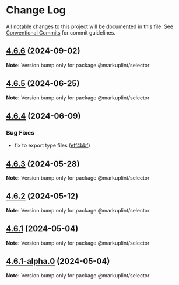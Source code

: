 # Change Log

All notable changes to this project will be documented in this file.
See [Conventional Commits](https://conventionalcommits.org) for commit guidelines.

## [4.6.6](https://github.com/markuplint/markuplint/compare/@markuplint/selector@4.6.5...@markuplint/selector@4.6.6) (2024-09-02)

**Note:** Version bump only for package @markuplint/selector





## [4.6.5](https://github.com/markuplint/markuplint/compare/@markuplint/selector@4.6.4...@markuplint/selector@4.6.5) (2024-06-25)

**Note:** Version bump only for package @markuplint/selector

## [4.6.4](https://github.com/markuplint/markuplint/compare/@markuplint/selector@4.6.3...@markuplint/selector@4.6.4) (2024-06-09)

### Bug Fixes

- fix to export type files ([eff4bbf](https://github.com/markuplint/markuplint/commit/eff4bbfd127574809dc5e15d7cafe87699758ee0))

## [4.6.3](https://github.com/markuplint/markuplint/compare/@markuplint/selector@4.6.2...@markuplint/selector@4.6.3) (2024-05-28)

**Note:** Version bump only for package @markuplint/selector

## [4.6.2](https://github.com/markuplint/markuplint/compare/@markuplint/selector@4.6.1...@markuplint/selector@4.6.2) (2024-05-12)

**Note:** Version bump only for package @markuplint/selector

## [4.6.1](https://github.com/markuplint/markuplint/compare/@markuplint/selector@4.6.1-alpha.0...@markuplint/selector@4.6.1) (2024-05-04)

**Note:** Version bump only for package @markuplint/selector

## [4.6.1-alpha.0](https://github.com/markuplint/markuplint/compare/@markuplint/selector@4.6.0...@markuplint/selector@4.6.1-alpha.0) (2024-05-04)

**Note:** Version bump only for package @markuplint/selector
